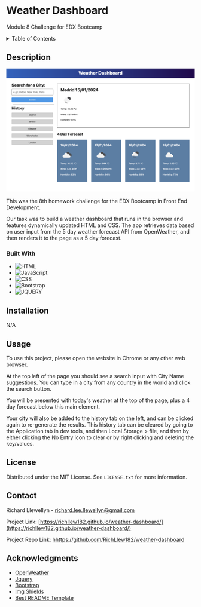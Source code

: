 # Weather Dashboard
Module 8 Challenge for EDX Bootcamp

<!-- TABLE OF CONTENTS -->
<details>
  <summary>Table of Contents</summary>
  <ol>
    <li>
      <a href="#description">Description</a>
      <ul>
        <li><a href="#built-with">Built With</a></li>
      </ul>
    </li>
    <li>
        <a href="#installation">Installation</a>
    </li>
    <li><a href="#usage">Usage</a></li>
    <li><a href="#license">License</a></li>
    <li><a href="#contact">Contact</a></li>
    <li><a href="#acknowledgments">Acknowledgments</a></li>
  </ol>
</details>



<!-- ABOUT THE PROJECT -->
## Description

<a href="https://richllew182.github.io/weather-dashboard/">
    <img src="./assets/images/weather-dashboard-screenshot.png" alt="Richard Llewellyn Weather Dashboard Screenshot">
  </a>

<br>
 <p>This was the 8th homework challenge for the EDX Bootcamp in Front End Development.</p> 

   <p>Our task was to build a weather dashboard that runs in the browser and features dynamically updated HTML and CSS. The app retrieves data based on user input from the 5 day weather forecast API from OpenWeather, and then renders it to the page as a 5 day forecast.
</p> 




### Built With


* ![HTML](https://img.shields.io/badge/HTML-239120?style=for-the-badge&logo=html5&logoColor=white)
* ![JavaScript](https://img.shields.io/badge/JavaScript-323330?style=for-the-badge&logo=javascript&logoColor=F7DF1E)
* ![CSS](https://img.shields.io/badge/CSS-239120?&style=for-the-badge&logo=css3&logoColor=white)
* ![Bootstrap](https://img.shields.io/badge/bootstrap-%238511FA.svg?style=for-the-badge&logo=bootstrap&logoColor=white)
* ![JQUERY](https://img.shields.io/badge/jQuery-0769AD?style=for-the-badge&logo=jquery&logoColor=white)






## Installation

N/A

<!-- USAGE EXAMPLES -->
## Usage


To use this project, please open the website in Chrome or any other web browser. 

At the top left of the page you should see a search input with City Name suggestions. You can type in a city from any country in the world and click the search button.

You will be presented with today's weather at the top of the page, plus a 4 day forecast below this main element.

Your city will also be added to the history tab on the left, and can be clicked again to re-generate the results. This history tab can be cleared by going to the Application tab in dev tools, and then Local Storage > file, and then by either clicking the No Entry icon to clear or by right clicking and deleting the key/values.





<!-- LICENSE -->
## License

Distributed under the MIT License. See `LICENSE.txt` for more information.





<!-- CONTACT -->
## Contact

Richard Llewellyn - richard.lee.llewellyn@gmail.com 

Project Link: [https://richllew182.github.io/weather-dashboard/](https://richllew182.github.io/weather-dashboard/)

Project Repo Link: [hhttps://github.com/RichLlew182/weather-dashboard](https://github.com/RichLlew182/weather-dashboard)



<!-- ACKNOWLEDGMENTS -->
## Acknowledgments

* [OpenWeather](https://openweathermap.org/forecast5)
* [Jquery](https://api.jquery.com/)
* [Bootstrap](https://getbootstrap.com/docs/5.3/getting-started/introduction/)
* [Img Shields](https://shields.io)
* [Best README Template](https://github.com/othneildrew/Best-README-Template)